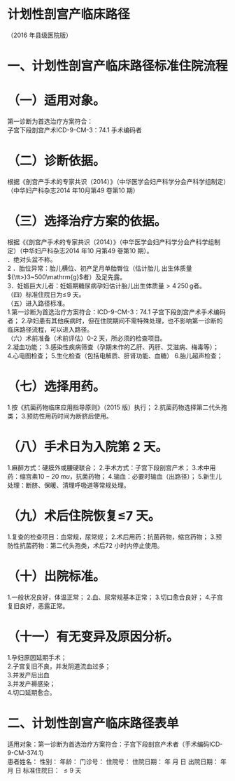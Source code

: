 # 计划性剖宫产临床路径  
（2016 年县级医院版）  
#     一、计划性剖宫产临床路径标准住院流程  
#     （一）适用对象。  
第一诊断为首选治疗方案符合：  
子宫下段剖宫产术ICD-9-CM-3：74.1 手术编码者  
#     （二）诊断依据。  
根据《剖宫产手术的专家共识（2014）》（中华医学会妇产科学分会产科学组制定）（中华妇产科杂志2014 年10月第49 卷第10 期）  
#     （三）选择治疗方案的依据。  
根据《《剖宫产手术的专家共识（2014）》（中华医学会妇产科学分会产科学组制定）（中华妇产科杂志2014 年10 月第49 卷第10 期）。  
．绝对头盆不称。  
2 ．胎位异常：胎儿横位、初产足月单胎臀位（估计胎儿 出生体质量${\tt>}3~500\mathrm{g}$者）及足先露。  
3．妊娠巨大儿者：妊娠期糖尿病孕妇估计胎儿出生体质量${>}4\,250\,\mathrm{g}$者。  
（四）标准住院日为$\leqslant\!9$ 天。  
（五）进入路径标准。  
1.第一诊断为首选治疗方案符合：ICD-9-CM-3：74.1 子宫下段剖宫产术手术编码者；   2.孕妇患有其他疾病时，但在住院期间不需特殊处理，也不影响第一诊断的临床路径流程，可以进入路径。  
（六）术前准备（术前评估）0-2 天，所必须的检查项目。  
2.凝血功能； 
  3.感染性疾病筛查（孕期未作的乙肝、丙肝、艾滋病、梅毒等）；  
4.心电图检查； 
  5.生化检查（包括电解质、肝肾功能、血糖）
  6.胎儿超声检查；  
#   （七）选择用药。  
1.按《抗菌药物临床应用指导原则》（2015 版）执行； 
  2.抗菌药物选择第二代头孢类； 
  3.预防性用药时间为断脐后使用。  
#   （八）手术日为入院第 2 天。  
1.麻醉方式：硬膜外或腰硬联合； 
  2.手术方式：子宫下段剖宫产术； 
  3.术中用药：缩宫素$10{-}20~mu$，抗菌药物； 
  4.输血：必要时输血（出路径）； 
  5.新生儿处理：断脐、保暖、清理呼吸道等常规处理。  
#   （九）术后住院恢复≤7 天。  
1.复查的检查项目：血常规，尿常规； 
  2.术后用药：抗菌药物，缩宫药物； 
  3.预防性抗菌药物：第二代头孢类，术后72 小时内停止使用。  
#   （十）出院标准。  
1.一般状况良好，体温正常； 
  2.血、尿常规基本正常； 
  3.切口愈合良好； 
  4.子宫复旧良好，恶露正常。  
#   （十一）有无变异及原因分析。  
1.孕妇原因延期手术；  
2.子宫复旧不良，并发阴道流血过多；  
3.并发产后出血  
3.并发产褥感染；  
4.切口延期愈合。  
# 二、计划性剖宫产临床路径表单  
适用对象：第一诊断为首选治疗方案符合：子宫下段剖宫产术者（手术编码ICD-9-CM-374.1）  
患者姓名：               性别：    年龄：    门诊号：    住院号：            住院日期：   年  月  日     出院日期：   年   月  日     标准住院日： ${\leqslant}9$ 天  
